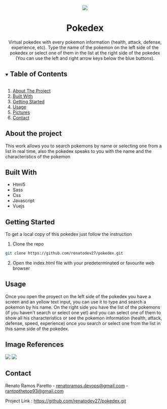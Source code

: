 <div align="center">
  <img src="https://user-images.githubusercontent.com/73003319/134840685-84ebb155-4411-4f05-b3b7-957e9896ff03.png">
  <h1>Pokedex</h1>
  <label>Virtual pokedex with every pokemon information (health, attack, defense, experience, etc). Type the name of the pokemon on the left side of the pokedex 
  or select one of them in the list at the right side of the pokedex (You can use the left and right arrow keys below the blue buttons). </label>
</div>

<details open="open">
  <summary><h2 style="display: inline-block">Table of Contents</h2></summary>
  <ol>
    <li> <a href="#about-the-project">About The Project</a> </li>
    <li> <a href="#built-with">Built With</a></li>
    <li> <a href="#getting-started">Getting Started</a> </li>
    <li> <a href="#usage">Usage</a> </li>
    <li> <a href="#image-references">Pictures</a> </li>
    <li><a href="#contact">Contact</a></li>
  </ol>
</details>

## About the project

This work allows you to search pokemons by name or selecting one from a list in real time, also the pokedex speaks to you with the name and the characteristics of the pokemon

## Built With
- Html5
- Sass
- Css
- Javascript
- Vuejs

## Getting Started
To get a local copy of this pokedex just follow the instruction

1. Clone the repo

````sh
git clone https://github.com/renatodev27/pokedex.git
````
2. Open the index.html file with your predeterminated or favourite web browser

## Usage
Once you open the proyect on the left side of the pokedex you have a screen and an yellow text input, you can use it to type and search a pokemon by his name.
On the right side you have the list of the pokemons (if you haven't search or select one yet) and you can select one of them to show all his characteristics
or see the pokemon information (health, attack, defense, speed, experience) once you search or select one from the list in this same side of the pokedex.

## Image References
<img src="https://user-images.githubusercontent.com/73003319/134846555-66b7be5d-9929-456c-9ee6-1d6314f8ea42.PNG">
<img src="https://user-images.githubusercontent.com/73003319/134846557-d0f4c9ee-6ee1-41f7-a1e9-6320c0491f1f.PNG">

## Contact

Renato Ramos Paretto - renatoramos.devops@gmail.com - rantopthetop93@gmail.com

Project Link : https://github.com/renatodev27/pokedex.git
